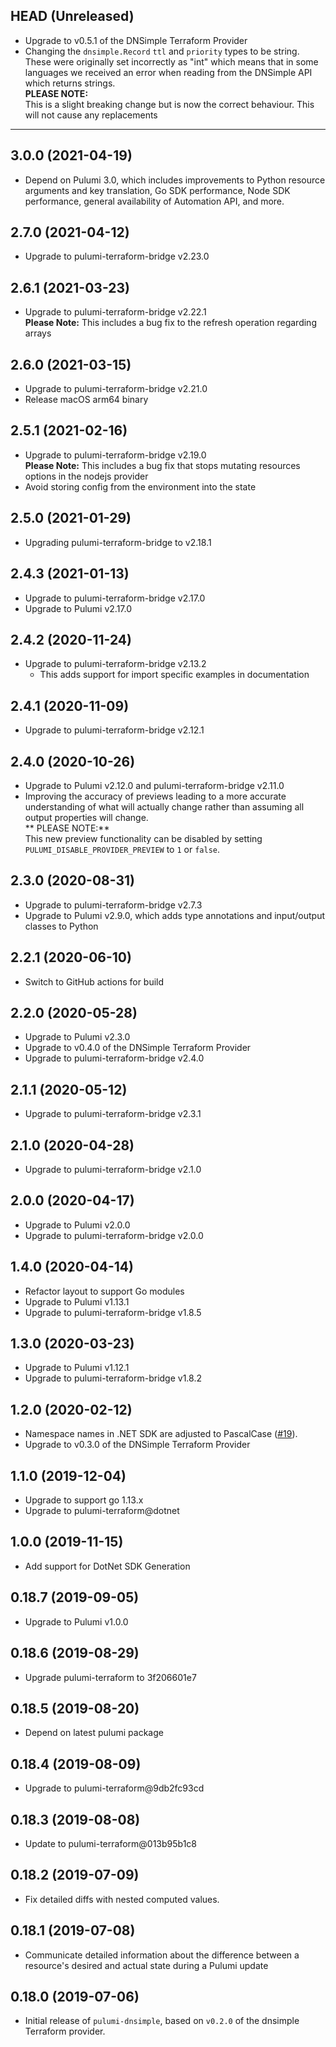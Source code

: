 ## HEAD (Unreleased)
* Upgrade to v0.5.1 of the DNSimple Terraform Provider
* Changing the `dnsimple.Record` `ttl` and `priority` types to be string. These were originally set incorrectly as "int"
  which means that in some languages we received an error when reading from the DNSimple API which returns strings.  
  **PLEASE NOTE:**   
  This is a slight breaking change but is now the correct behaviour. This will not cause any replacements

---

## 3.0.0 (2021-04-19)
* Depend on Pulumi 3.0, which includes improvements to Python resource arguments and key translation, Go SDK performance,
  Node SDK performance, general availability of Automation API, and more.

## 2.7.0 (2021-04-12)
* Upgrade to pulumi-terraform-bridge v2.23.0

## 2.6.1 (2021-03-23)
* Upgrade to pulumi-terraform-bridge v2.22.1  
  **Please Note:** This includes a bug fix to the refresh operation regarding arrays

## 2.6.0 (2021-03-15)
* Upgrade to pulumi-terraform-bridge v2.21.0
* Release macOS arm64 binary

## 2.5.1 (2021-02-16)
* Upgrade to pulumi-terraform-bridge v2.19.0  
  **Please Note:** This includes a bug fix that stops mutating resources options in the nodejs provider
* Avoid storing config from the environment into the state

## 2.5.0 (2021-01-29)
* Upgrading pulumi-terraform-bridge to v2.18.1

## 2.4.3 (2021-01-13)
* Upgrade to pulumi-terraform-bridge v2.17.0
* Upgrade to Pulumi v2.17.0

## 2.4.2 (2020-11-24)
* Upgrade to pulumi-terraform-bridge v2.13.2  
  * This adds support for import specific examples in documentation

## 2.4.1 (2020-11-09)
* Upgrade to pulumi-terraform-bridge v2.12.1

## 2.4.0 (2020-10-26)
* Upgrade to Pulumi v2.12.0 and pulumi-terraform-bridge v2.11.0
* Improving the accuracy of previews leading to a more accurate understanding of what will actually change rather than assuming all output properties will change.  
  ** PLEASE NOTE:**  
  This new preview functionality can be disabled by setting `PULUMI_DISABLE_PROVIDER_PREVIEW` to `1` or `false`.

## 2.3.0 (2020-08-31)
* Upgrade to pulumi-terraform-bridge v2.7.3
* Upgrade to Pulumi v2.9.0, which adds type annotations and input/output classes to Python

## 2.2.1 (2020-06-10)
* Switch to GitHub actions for build

## 2.2.0 (2020-05-28)
* Upgrade to Pulumi v2.3.0
* Upgrade to v0.4.0 of the DNSimple Terraform Provider
* Upgrade to pulumi-terraform-bridge v2.4.0

## 2.1.1 (2020-05-12)
* Upgrade to pulumi-terraform-bridge v2.3.1

## 2.1.0 (2020-04-28)
* Upgrade to pulumi-terraform-bridge v2.1.0

## 2.0.0 (2020-04-17)
* Upgrade to Pulumi v2.0.0
* Upgrade to pulumi-terraform-bridge v2.0.0

## 1.4.0 (2020-04-14)

* Refactor layout to support Go modules
* Upgrade to Pulumi v1.13.1
* Upgrade to pulumi-terraform-bridge v1.8.5

## 1.3.0 (2020-03-23)
* Upgrade to Pulumi v1.12.1
* Upgrade to pulumi-terraform-bridge v1.8.2

## 1.2.0 (2020-02-12)
* Namespace names in .NET SDK are adjusted to PascalCase
([#19](https://github.com/pulumi/pulumi-dnsimple/pull/19)).
* Upgrade to v0.3.0 of the DNSimple Terraform Provider

## 1.1.0 (2019-12-04)
* Upgrade to support go 1.13.x
* Upgrade to pulumi-terraform@dotnet

## 1.0.0 (2019-11-15)
* Add support for DotNet SDK Generation

## 0.18.7 (2019-09-05)
* Upgrade to Pulumi v1.0.0

## 0.18.6 (2019-08-29)
* Upgrade pulumi-terraform to 3f206601e7

## 0.18.5 (2019-08-20)
* Depend on latest pulumi package

## 0.18.4 (2019-08-09)
* Upgrade to pulumi-terraform@9db2fc93cd

## 0.18.3 (2019-08-08)
* Update to pulumi-terraform@013b95b1c8

## 0.18.2 (2019-07-09)
* Fix detailed diffs with nested computed values.

## 0.18.1 (2019-07-08)
* Communicate detailed information about the difference between a resource's desired and actual state during a Pulumi update

## 0.18.0 (2019-07-06)
* Initial release of `pulumi-dnsimple`, based on `v0.2.0` of the dnsimple Terraform provider.
